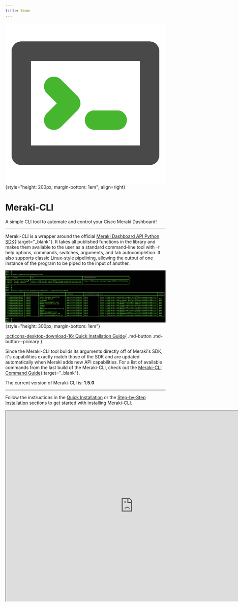 ```yaml
---
title: Home
---
```


![Meraki-CLI](icon.png "Meraki-CLI logo"){style="height: 200px; margin-bottom: 1em"; align=right}

# Meraki-CLI

A simple CLI tool to automate and control your Cisco Meraki Dashboard!

---

Meraki-CLI is a wrapper around the official [Meraki Dashboard API Python SDK](https://github.com/meraki/dashboard-api-python){:target="_blank"}. It takes all published functions in the library and makes them available to the user as a standard command-line tool with `-h` help options, commands, switches, arguments, and tab autocompletion. It also supports classic Linux-style pipelining, allowing the output of one instance of the program to be piped to the input of another.

![Meraki-CLI Screenshot](screenshot.png "Meraki-CLI screenshot"){style="height: 300px; margin-bottom: 1em"}

[:octicons-desktop-download-16:  Quick Installation Guide](quick-installation/){ .md-button .md-button--primary }

Since the Meraki-CLI tool builds its arguments directly off of Meraki's SDK, it's capabilities exactly match those of the SDK and are updated automatically when Meraki adds new API capabilities. For a list of available commands from the last build of the Meraki-CLI, check out the [Meraki-CLI Command Guide](https://github.com/PackeTsar/meraki-cli/blob/master/COMMAND_GUIDE.md){:target="_blank"}.

The current version of Meraki-CLI is: **1.5.0**

---

Follow the instructions in the [Quick Installation](quick-installation/) or the [Step-by-Step Installation](step-by-step_installation/) sections to get started with installing Meraki-CLI.

<p align="center">
  <iframe width="800" height="600" allowfullscreen
    src="https://www.youtube.com/embed/uDfMvu_1rag">
  </iframe>
</p>
